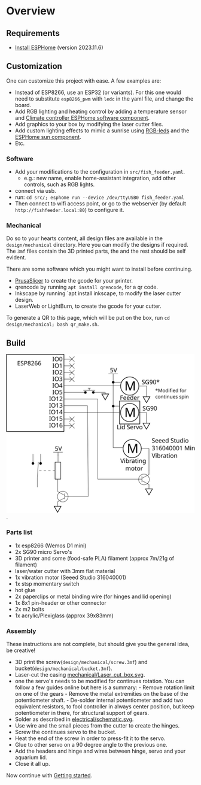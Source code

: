 # Overview

## Requirements

- [Install ESPHome](https://www.esphome.io) (version 2023.11.6)

## Customization

One can customize this project with ease. A few examples are:

- Instead of ESP8266, use an ESP32 (or variants). For this one would need to substitute `esp8266_pwm` with `ledc` in the yaml file, and change the board.
- Add RGB lighting and heating control by adding a temperature sensor and [Climate controller ESPHome software component](https://esphome.io/components/climate/bang_bang).
- Add graphics to your box by modifying the laser cutter files.
- Add custom lighting effects to mimic a sunrise using [RGB-leds](https://esphome.io/components/light/rgb.html) and the [ESPHome sun component](https://esphome.io/components/sun.html).
- Etc.

### Software

- Add your modifications to the configuration in `src/fish_feeder.yaml`.
  - e.g.: new name, enable home-assistant integration, add other controls, such as RGB lights.
- connect via usb.
- run: `cd src/; esphome run --device /dev/ttyUSB0 fish_feeder.yaml `
- Then connect to wifi access point, or go to the webserver (by default `http://fishfeeder.local:80`) to configure it.

### Mechanical

Do so to your hearts content, all design files are available in the `design/mechanical` directory. Here you can modify the designs if required. The `3mf` files contain the 3D printed parts, the and the rest should be self evident.

There are some software which you might want to install before continuing.

- [PrusaSlicer](https://www.prusa3d.com/page/prusaslicer_424/) to create the gcode for your printer.
- qrencode by running `apt install qrencode`, for a qr code.
- Inkscape by running `apt install inkscape, to modify the laser cutter design.
- LaserWeb or LightBurn, to create the gcode for your cutter.

To generate a QR to this page, which will be put on the box, run `cd design/mechanical; bash qr_make.sh`.

## Build

![General idea of electrical connections](https://raw.githubusercontent.com/ColoMAX/fish_feeder/master/design/electrical/schematic.svg).

### Parts list

- 1x esp8266 (Wemos D1 mini)
- 2x SG90 micro Servo's
- 3D printer and some (food-safe PLA) filament (approx 7m/21g of filament)
- laser/water cutter with 3mm flat material
- 1x vibration motor (Seeed Studio 316040001)
- 1x stsp momentary switch
- hot glue
- 2x paperclips or metal binding wire (for hinges and lid opening)
- 1x 8x1 pin-header or other connector
- 2x m2 bolts
- 1x acrylic/Plexiglass (approx 39x83mm)

### Assembly

These instructions are not complete, but should give you the general idea, be creative!

- 3D print the screw(`design/mechanical/screw.3mf`) and bucket(`design/mechanical/bucket.3mf`).
- Laser-cut the casing [mechanical/Laser_cut_box.svg](design/mechanical/Laser_cut_box.svg).
- one the servo's needs to be modified for continues rotation. You can follow a few guides online but here is a summary:
      - Remove rotation limit on one of the gears
      - Remove the metal extremities on the base of the potentiometer shaft.
      - De-solder internal potentiometer and add two equivalent resistors, to fool controller in always center position, but keep potentiometer in there, for structural support of gears.
- Solder as described in [electrical/schematic.svg](https://raw.githubusercontent.com/ColoMAX/fish_feeder/master/design/electrical/schematic.svg).
- Use wire and the small pieces from the cutter to create the hinges.
- Screw the continues servo to the bucket.
- Heat the end of the screw in order to press-fit it to the servo.
- Glue to other servo on a 90 degree angle to the previous one.
- Add the headers and hinge and wires between hinge, servo and your aquarium lid.
- Close it all up.

Now continue with [Getting started](getting-started.md).
